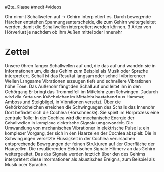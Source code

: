 #2te_Klasse #medt #videos 

Ohr nimmt Schallwellen auf → Gehirn interpretiert es.
Durch bewegende Härchen entstehen Spannungsunterscheide, die zum Gehirn weitergeleitet werden, damit die Schallwellen interpretiert werden können. 
3 Arten von Hörverlust je nachdem ob ihm Außen mittel oder Innenohr
# Zettel 
Unsere Ohren fangen Schallwellen auf und, die das auf und wandeln sie in Informationen um, die das Gehirn zum Beispiel als Musik oder Sprache interpretiert. Schall ist das Resultat langsam oder schnell vibrierender Wellen Langsame Vibrationen erzeugen tiefe und schnellere Vibrationen höhe Töne. Das Außenohr fängt den Schall auf und leitet ihn in den Gehörgang Er bringt das Trommelfell im Mittelohr zum Schwingen. 
Dadurch wird die Kette von Knöchelchen im Mittelohr bestehend aus Hammer, Amboss und Steigbügel, in Vibrationen versetzt. Über die Gehörknöchelchen erreichen die Schwingungen des Schalls das Innenohr Dort befindet sich die Cochlea (Hörschnecke). Sie spielt im Hörprozess eine zentrale Rolle: In der Cochlea wird die mechanische Energie der Schallwellen in komplexe elektrische Signale umgewandelt. Die Umwandlung von mechanischen Vibrationen in elektrische Pulse ist ein komplexer Vorgang, der sich in den Haarzellen der Cochlea abspielt: Die in Schwingungen versetzte Flüssigkeit in der Cochlea verursachen entsprechende Bewegungen der feinen Strukturen auf der Oberfläche der Haarzellen. Die resultierenden Elektrischen Signale  Hörnerv an das Gehirn weitergeleitet. Das das Signale werden letztlich über den des Gehirns interpretiert diese Informationen als akustisches Ereignis, zum Beispiel als Musik oder Sprache.